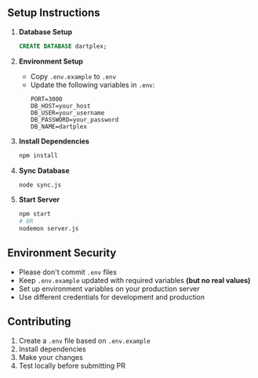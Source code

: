 
## Setup Instructions

1. **Database Setup**
   ```sql
   CREATE DATABASE dartplex;
   ```

2. **Environment Setup**
   - Copy `.env.example` to `.env`
   - Update the following variables in `.env`:
     ```plaintext
     PORT=3000
     DB_HOST=your_host
     DB_USER=your_username
     DB_PASSWORD=your_password
     DB_NAME=dartplex
     ```

3. **Install Dependencies**
   ```bash
   npm install
   ```

4. **Sync Database**
   ```bash
   node sync.js
   ```

5. **Start Server**
   ```bash
   npm start
   # OR
   nodemon server.js
   ```

## Environment Security
- Please don't commit `.env` files
- Keep `.env.example` updated with required variables **(but no real values)**
- Set up environment variables on your production server
- Use different credentials for development and production

## Contributing
1. Create a `.env` file based on `.env.example`
2. Install dependencies
3. Make your changes
4. Test locally before submitting PR